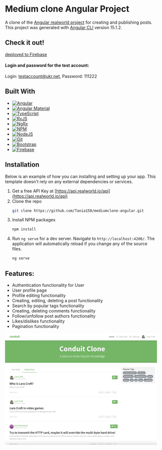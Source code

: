 # Medium clone Angular Project

A clone of the [Angular realworld project](https://angular.realworld.io/) for creating and publishing posts.
This project was generated with [Angular CLI](https://github.com/angular/angular-cli) version 15.1.2.

## Check it out!

[deployed to Firebase](https://mediumclone-angular-605a4.web.app)

#### Login and password for the test account:

Login: testaccount@ukr.net, Password: 111222

## Built With

- [![Angular][angular.io]][angular-url]
- [![Angular Material][material.angular.io]][material.angular-url]
- [![TypeScript][typescript.com]][typescript-url]
- [![RxJS][rxjs.dev]][rxjs-url]
- [![NgRx][ngrx.io]][ngrx-url]
- [![NPM][npm.com]][npm-url]
- [![NodeJS][nodejs.org]][nodejs-url]
- [![Git][git.com]][git-url]
- [![Bootstrap][bootstrap.com]][bootstrap-url]
- [![Firebase][firebase.com]][firebase-url]

## Installation

Below is an example of how you can installing and setting up your app. This template doesn't rely on any external dependencies or services.

1. Get a free API Key at [https://api.realworld.io/api](https://api.realworld.io/api)
2. Clone the repo
   ```sh
   git clone https://github.com/Tania158/mediumclone-angular.git
   ```
3. Install NPM packages
   ```sh
   npm install
   ```
4. Run `ng serve` for a dev server. Navigate to `http://localhost:4200/`.
   The application will automatically reload if you change any of the source files.
   ```sh
   ng serve
   ```

## Features:

- Authentication functionality for User
- User profile page
- Profile editing functionality
- Creating, editing, deleting a post functionality
- Search by popular tags functionality
- Creating, deleting comments functionality
- Follow/unfollow post authors functionality
- Likes/dislikes functionality
- Pagination functionality

![Website interface](demo.png)

<!-- MARKDOWN LINKS & IMAGES -->
<!-- https://www.markdownguide.org/basic-syntax/#reference-style-links -->

[contributors-shield]: https://img.shields.io/github/contributors/othneildrew/Best-README-Template.svg?style=for-the-badge
[contributors-url]: https://github.com/othneildrew/Best-README-Template/graphs/contributors
[forks-shield]: https://img.shields.io/github/forks/othneildrew/Best-README-Template.svg?style=for-the-badge
[forks-url]: https://github.com/othneildrew/Best-README-Template/network/members
[stars-shield]: https://img.shields.io/github/stars/othneildrew/Best-README-Template.svg?style=for-the-badge
[stars-url]: https://github.com/othneildrew/Best-README-Template/stargazers
[issues-shield]: https://img.shields.io/github/issues/othneildrew/Best-README-Template.svg?style=for-the-badge
[issues-url]: https://github.com/othneildrew/Best-README-Template/issues
[license-shield]: https://img.shields.io/github/license/othneildrew/Best-README-Template.svg?style=for-the-badge
[license-url]: https://github.com/othneildrew/Best-README-Template/blob/master/LICENSE.txt
[linkedin-shield]: https://img.shields.io/badge/-LinkedIn-black.svg?style=for-the-badge&logo=linkedin&colorB=555
[linkedin-url]: https://linkedin.com/in/othneildrew
[product-screenshot]: images/screenshot.png
[next.js]: https://img.shields.io/badge/next.js-000000?style=for-the-badge&logo=nextdotjs&logoColor=white
[next-url]: https://nextjs.org/
[react.js]: https://img.shields.io/badge/React-20232A?style=for-the-badge&logo=react&logoColor=61DAFB
[react-url]: https://reactjs.org/
[vue.js]: https://img.shields.io/badge/Vue.js-35495E?style=for-the-badge&logo=vuedotjs&logoColor=4FC08D
[vue-url]: https://vuejs.org/
[angular.io]: https://img.shields.io/badge/Angular-DD0031?style=for-the-badge&logo=angular&logoColor=white
[angular-url]: https://angular.io/
[typescript.com]: https://img.shields.io/badge/typescript-3178c6?style=for-the-badge&logo=typescript&logoColor=white
[typescript-url]: https://www.typescriptlang.org/
[firebase.com]: https://img.shields.io/badge/Firebase-039BE5?style=for-the-badge&logo=Firebase&logoColor=ffca28
[firebase-url]: https://firebase.google.com/
[material.angular.io]: https://img.shields.io/badge/Angular-3f51b5?style=for-the-badge&logo=angular&logoColor=white
[material.angular-url]: https://material.angular.io/
[npm.com]: https://img.shields.io/badge/NPM-%23CB3837.svg?style=for-the-badge&logo=npm&logoColor=white
[npm-url]: https://www.npmjs.com/
[nodejs.org]: https://img.shields.io/badge/node.js-6DA55F?style=for-the-badge&logo=node.js&logoColor=white
[nodejs-url]: https://nodejs.org/
[rxjs.dev]: https://img.shields.io/badge/rxjs-%23B7178C.svg?style=for-the-badge&logo=reactivex&logoColor=white
[rxjs-url]: https://rxjs.dev/
[git.com]: https://img.shields.io/badge/git-%23F05033.svg?style=for-the-badge&logo=git&logoColor=white
[git-url]: https://git-scm.com/
[ngrx.io]: https://img.shields.io/badge/ngrx-412945?style=for-the-badge&logo=reactivex&logoColor=84438a
[ngrx-url]: https://ngrx.io/
[svelte.dev]: https://img.shields.io/badge/Svelte-4A4A55?style=for-the-badge&logo=svelte&logoColor=FF3E00
[svelte-url]: https://svelte.dev/
[laravel.com]: https://img.shields.io/badge/Laravel-FF2D20?style=for-the-badge&logo=laravel&logoColor=white
[laravel-url]: https://laravel.com
[bootstrap.com]: https://img.shields.io/badge/Bootstrap-563D7C?style=for-the-badge&logo=bootstrap&logoColor=white
[bootstrap-url]: https://getbootstrap.com
[jquery.com]: https://img.shields.io/badge/jQuery-0769AD?style=for-the-badge&logo=jquery&logoColor=white
[jquery-url]: https://jquery.com
